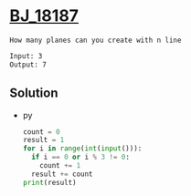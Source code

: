 # [BJ_18187](https://acmicpc.net/problem/18187)

```en
How many planes can you create with n line

```

```txt
Input: 3
Output: 7
```

## Solution

* py

  ```py
  count = 0
  result = 1
  for i in range(int(input())):
    if i == 0 or i % 3 != 0:
      count += 1
    result += count
  print(result)
  ```
